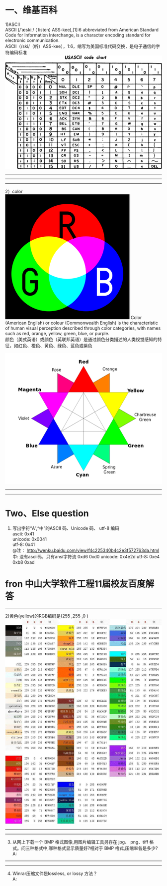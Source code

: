 # 一、维基百科
1)ASCII       
ASCII (/ˈæskiː/ ( listen) ASS-kee),[1]:6 abbreviated from American Standard Code for Information Interchange, is a character encoding standard for electronic communication.  
ASCII（/ski/（听）ASS-kee），1:6，缩写为美国标准代码交换，是电子通信的字符编码标准  
![ASCII](images/1280px-USASCII_code_chart.png)    
***
***
***
2）color  
![ASCII](images/400px-AdditiveColor.svg.png)
Color (American English) or colour (Commonwealth English) is the characteristic of human visual perception described through color categories, with names such as red, orange, yellow, green, blue, or purple.   
颜色（美式英语）或颜色（英联邦英语）是通过颜色分类描述的人类视觉感知的特征，如红色、橙色、黄色、绿色、蓝色或紫色  

![ASCII](images/600px-RBG_color_wheel.svg.png)   
***
***
# Two、Else question
1) 写出字符“A”,“中”的ASCII 码、Unicode 码、 utf-8 编码  
 ascii: 0x41   
 unicode: 0x0041   
 utf-8: 0x41  
 @注： http://wenku.baidu.com/view/f4c225340b4c2e3f572763da.html 
中: 没有ascii码，只有ansi字符流 0xd6 0xd0
unicode: 0x4e2d
utf-8: 0xe4 0xb8 0xad   
# fron 中山大学软件工程11届校友百度解答  
***
2)黄色(yellow)的RGB编码是(255 ,255 ,0 ) 
![RGB](images/timg.jpg)     
***   
***
3) 从网上下载一个 BMP 格式图像,用图片编辑工具另存在 jpg、 png、tiff 格式。问三种格式中,哪种格式显示质量好?相对于 BMP 格式,压缩率各是多少?      
A:    
***
***
4) Winrar压缩文件是lossless, or lossy 方法？  
A: